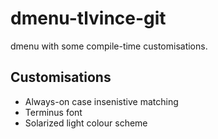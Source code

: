# dmenu-tlvince-git

dmenu with some compile-time customisations.

## Customisations

* Always-on case insenistive matching
* Terminus font
* Solarized light colour scheme
